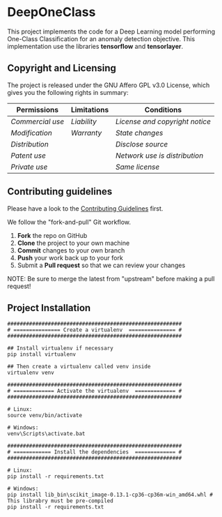 # DeepOneClass

This project implements the code for a Deep Learning model performing One-Class 
Classification for an anomaly detection objective. This implementation use the libraries 
**tensorflow** and **tensorlayer**.

## Copyright and Licensing

The project is released under the GNU Affero GPL v3.0 License, which gives you 
the following rights in summary:

|**Permissions**  |**Limitations**|**Conditions**                 |
|---------------- |-------------- |------------------------------ |
|*Commercial use* |*Liability*    |*License and copyright notice* |
|*Modification*   |*Warranty*     |*State changes*                |
|*Distribution*   |               |*Disclose source*              |
|*Patent use*     |               |*Network use is distribution*  |
|*Private use*    |               |*Same license*                 |


## Contributing guidelines

Please have a look to the [Contributing Guidelines](CONTRIBUTING.md) first.

We follow the "fork-and-pull" Git workflow.

1. **Fork** the repo on GitHub
2. **Clone** the project to your own machine
3. **Commit** changes to your own branch
4. **Push** your work back up to your fork
5. Submit a **Pull request** so that we can review your changes

NOTE: Be sure to merge the latest from "upstream" before making a pull request!

## Project Installation

```shell
########################################################
# =============== Create a virtualenv  =============== #
########################################################

## Install virtualenv if necessary
pip install virtualenv

## Then create a virtualenv called venv inside
virtualenv venv

########################################################
# ============= Activate the virtualenv  ============= #
########################################################

# Linux:
source venv/bin/activate

# Windows:
venv\Scripts\activate.bat

########################################################
# ============ Install the dependencies  ============= #
########################################################

# Linux:
pip install -r requirements.txt

# Windows:
pip install lib_bin\scikit_image-0.13.1-cp36-cp36m-win_amd64.whl # This librabry must be pre-compiled
pip install -r requirements.txt
```